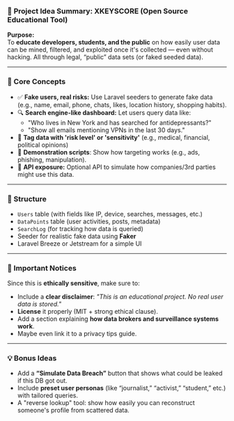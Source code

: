 ### 🧠 **Project Idea Summary: XKEYSCORE (Open Source Educational Tool)**

**Purpose:**  
To **educate developers, students, and the public** on how easily user data can be mined, filtered, and exploited once it's collected — even without hacking. All through legal, “public” data sets (or faked seeded data).

---

### 🔐 Core Concepts

- ✅ **Fake users, real risks:** Use Laravel seeders to generate fake data (e.g., name, email, phone, chats, likes, location history, shopping habits).
- 🔍 **Search engine-like dashboard:** Let users query data like:
  - "Who lives in New York and has searched for antidepressants?"
  - "Show all emails mentioning VPNs in the last 30 days."
- 🧠 **Tag data with 'risk level' or 'sensitivity'** (e.g., medical, financial, political opinions)
- 🧪 **Demonstration scripts**: Show how targeting works (e.g., ads, phishing, manipulation).
- 📡 **API exposure:** Optional API to simulate how companies/3rd parties might use this data.

---

### 📁 Structure

- `Users` table (with fields like IP, device, searches, messages, etc.)
- `DataPoints` table (user activities, posts, metadata)
- `SearchLog` (for tracking how data is queried)
- Seeder for realistic fake data using **Faker**
- Laravel Breeze or Jetstream for a simple UI

---

### 🚨 Important Notices

Since this is **ethically sensitive**, make sure to:

- Include a **clear disclaimer**: *"This is an educational project. No real user data is stored."*
- **License** it properly (MIT + strong ethical clause).
- Add a section explaining **how data brokers and surveillance systems work**.
- Maybe even link it to a privacy tips guide.

---

### 💡 Bonus Ideas

- Add a **“Simulate Data Breach”** button that shows what could be leaked if this DB got out.
- Include **preset user personas** (like “journalist,” “activist,” “student,” etc.) with tailored queries.
- A "reverse lookup" tool: show how easily you can reconstruct someone's profile from scattered data.
